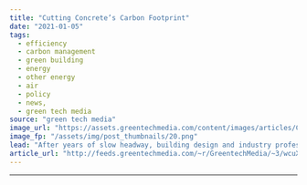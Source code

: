 ```yaml
---
title: "Cutting Concrete’s Carbon Footprint"
date: "2021-01-05"
tags: 
  - efficiency
  - carbon management
  - green building
  - energy
  - other energy
  - air
  - policy
  - news,
  - green tech media
source: "green tech media"
image_url: "https://assets.greentechmedia.com/content/images/articles/Cement_plant_XL.jpg"
image_fp: "/assets/img/post_thumbnails/20.png"
lead: "After years of slow headway, building design and industry professionals say sharp reductions in the climate impact of concrete are possible now. That is significant because cement, the critical glue that holds concrete together, is so carbon-intensiv ..."
article_url: "http://feeds.greentechmedia.com/~r/GreentechMedia/~3/wcuXvCdAuFY/cutting-concretes-carbon-footprint"
---
```


---
